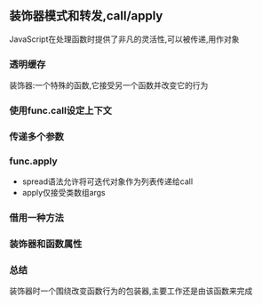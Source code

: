 ## 装饰器模式和转发,call/apply

JavaScript在处理函数时提供了非凡的灵活性,可以被传递,用作对象

### 透明缓存

装饰器:一个特殊的函数,它接受另一个函数并改变它的行为

### 使用func.call设定上下文

### 传递多个参数

### func.apply

- spread语法允许将可迭代对象作为列表传递给call
- apply仅接受类数组args

### 借用一种方法

### 装饰器和函数属性

### 总结

装饰器时一个围绕改变函数行为的包装器,主要工作还是由该函数来完成

